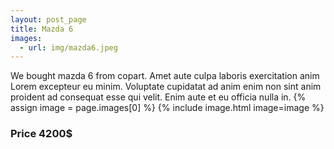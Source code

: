 ```yaml
---
layout: post_page
title: Mazda 6
images:
  - url: img/mazda6.jpeg
---
```

We bought mazda 6 from copart. Amet aute culpa laboris exercitation anim Lorem excepteur eu minim. Voluptate cupidatat ad anim enim non sint anim proident ad consequat esse qui velit. Enim aute et eu officia nulla in.
{% assign image = page.images[0] %}
{% include image.html image=image %}
### Price 4200$
